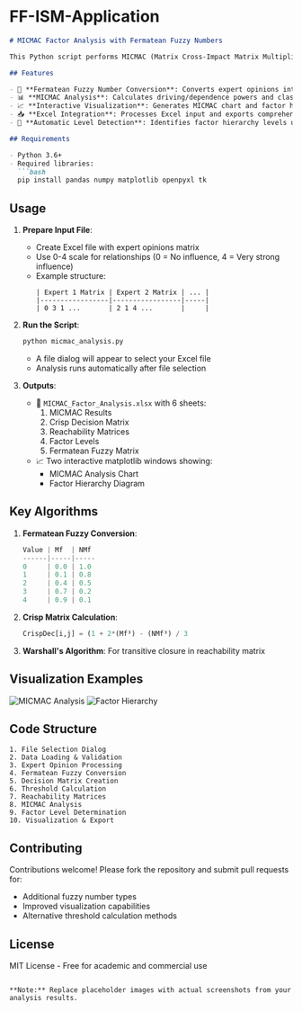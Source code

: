 # FF-ISM-Application
```markdown
# MICMAC Factor Analysis with Fermatean Fuzzy Numbers

This Python script performs MICMAC (Matrix Cross-Impact Matrix Multiplication Applied to Classification) analysis using Fermatean Fuzzy numbers to analyze factor relationships in decision-making processes.

## Features

- 🎯 **Fermatean Fuzzy Number Conversion**: Converts expert opinions into fuzzy numbers
- 📊 **MICMAC Analysis**: Calculates driving/dependence powers and classifies factors
- 📈 **Interactive Visualization**: Generates MICMAC chart and factor hierarchy diagram
- 📥 **Excel Integration**: Processes Excel input and exports comprehensive results
- 🧩 **Automatic Level Detection**: Identifies factor hierarchy levels using reachability matrices

## Requirements

- Python 3.6+
- Required libraries:
  ```bash
  pip install pandas numpy matplotlib openpyxl tk
  ```

## Usage

1. **Prepare Input File**:
   - Create Excel file with expert opinions matrix
   - Use 0-4 scale for relationships (0 = No influence, 4 = Very strong influence)
   - Example structure:
     ```
     | Expert 1 Matrix | Expert 2 Matrix | ... |
     |-----------------|-----------------|-----|
     | 0 3 1 ...       | 2 1 4 ...       |     |
     ```

2. **Run the Script**:
   ```bash
   python micmac_analysis.py
   ```
   - A file dialog will appear to select your Excel file
   - Analysis runs automatically after file selection

3. **Outputs**:
   - 📄 `MICMAC_Factor_Analysis.xlsx` with 6 sheets:
     1. MICMAC Results
     2. Crisp Decision Matrix
     3. Reachability Matrices
     4. Factor Levels
     5. Fermatean Fuzzy Matrix
   - 📈 Two interactive matplotlib windows showing:
     - MICMAC Analysis Chart
     - Factor Hierarchy Diagram

## Key Algorithms

1. **Fermatean Fuzzy Conversion**:
   ```python
   Value | Mf  | NMf
   ------|-----|-----
   0     | 0.0 | 1.0
   1     | 0.1 | 0.8
   2     | 0.4 | 0.5
   3     | 0.7 | 0.2
   4     | 0.9 | 0.1
   ```

2. **Crisp Matrix Calculation**:
   ```python
   CrispDec[i,j] = (1 + 2*(Mf³) - (NMf³) / 3
   ```

3. **Warshall's Algorithm**: For transitive closure in reachability matrix

## Visualization Examples

![MICMAC Analysis](https://via.placeholder.com/400x300.png?text=MICMAC+Chart)
![Factor Hierarchy](https://via.placeholder.com/300x500.png?text=Factor+Levels)

## Code Structure

```text
1. File Selection Dialog
2. Data Loading & Validation
3. Expert Opinion Processing
4. Fermatean Fuzzy Conversion
5. Decision Matrix Creation
6. Threshold Calculation
7. Reachability Matrices
8. MICMAC Analysis
9. Factor Level Determination
10. Visualization & Export
```

## Contributing

Contributions welcome! Please fork the repository and submit pull requests for:
- Additional fuzzy number types
- Improved visualization capabilities
- Alternative threshold calculation methods

## License

MIT License - Free for academic and commercial use
```

**Note:** Replace placeholder images with actual screenshots from your analysis results.
